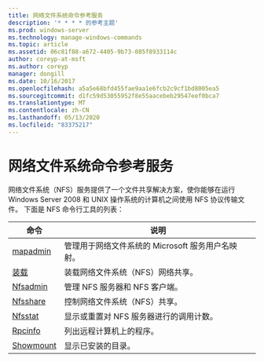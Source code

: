 ```yaml
---
title: 网络文件系统命令参考服务
description: '* * * * 的参考主题'
ms.prod: windows-server
ms.technology: manage-windows-commands
ms.topic: article
ms.assetid: 06c81f88-a672-4405-9b73-085f8933114c
author: coreyp-at-msft
ms.author: coreyp
manager: dongill
ms.date: 10/16/2017
ms.openlocfilehash: a5a5e68bfd455fae9aa1e6fcb2c9cf1bd8005ea5
ms.sourcegitcommit: d1fc59d53055952f8e55aacebeb29547eef0bca7
ms.translationtype: MT
ms.contentlocale: zh-CN
ms.lasthandoff: 05/13/2020
ms.locfileid: "83375217"
---
```

# <a name="services-for-network-file-system-command-reference"></a>网络文件系统命令参考服务

网络文件系统（NFS）服务提供了一个文件共享解决方案，使你能够在运行 Windows Server 2008 和 UNIX 操作系统的计算机之间使用 NFS 协议传输文件。
下面是 NFS 命令行工具的列表：


| 命令 | 说明 |
| ------- | ----------- |
| [mapadmin](mapadmin.md) | 管理用于网络文件系统的 Microsoft 服务用户名映射。 |
| [装载](mount.md) | 装载网络文件系统（NFS）网络共享。 |
| [Nfsadmin](nfsadmin.md) | 管理 NFS 服务器和 NFS 客户端。 |
| [Nfsshare](nfsshare.md) | 控制网络文件系统（NFS）共享。 |
| [Nfsstat](nfsstat.md) | 显示或重置对 NFS 服务器进行的调用计数。 |
| [Rpcinfo](rpcinfo.md) | 列出远程计算机上的程序。 |
| [Showmount](showmount.md)|显示已安装的目录。 |
